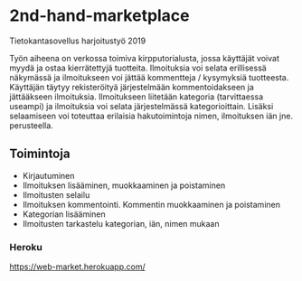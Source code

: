 # 2nd-hand-marketplace
Tietokantasovellus harjoitustyö 2019

Työn aiheena on verkossa toimiva kirpputorialusta, jossa käyttäjät voivat myydä ja ostaa
kierrätettyjä tuotteita. Ilmoituksia voi selata erillisessä näkymässä ja ilmoitukseen voi jättää
kommentteja / kysymyksiä tuotteesta. Käyttäjän täytyy rekisteröityä järjestelmään kommentoidakseen ja jättääkseen ilmoituksia. Ilmoitukseen liitetään kategoria (tarvittaessa useampi) ja ilmoituksia voi selata järjestelmässä kategorioittain. Lisäksi selaamiseen voi toteuttaa erilaisia hakutoimintoja nimen, ilmoituksen iän jne. perusteella.

## Toimintoja
* Kirjautuminen
* Ilmoituksen lisääminen, muokkaaminen ja poistaminen
* Ilmoitusten selailu
* Ilmoituksen kommentointi. Kommentin muokkaaminen ja poistaminen
* Kategorian lisääminen
* Ilmoitusten tarkastelu kategorian, iän, nimen mukaan

### Heroku
https://web-market.herokuapp.com/
